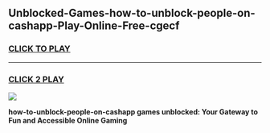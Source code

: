 
## Unblocked-Games-how-to-unblock-people-on-cashapp-Play-Online-Free-cgecf
<h3>
<a href="https://premium76.site?title=how-to-unblock-people-on-cashapp&ref=26A">CLICK TO PLAY</a></h3>
<hr>

<h3>
<a href="https://premium76.site?title=how-to-unblock-people-on-cashapp&ref=26A">CLICK 2 PLAY</a>
  
</h3>

<a href="https://premium76.site?title=how-to-unblock-people-on-cashapp&ref=26A"><img src="https://clearcache.store/games.png"></a>


**how-to-unblock-people-on-cashapp games unblocked: Your Gateway to Fun and Accessible Online Gaming**

